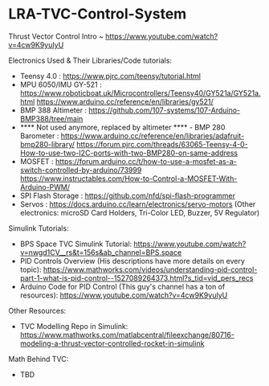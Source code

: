 # LRA-TVC-Control-System

Thrust Vector Control Intro ~ https://www.youtube.com/watch?v=4cw9K9yuIyU

Electronics Used & Their Libraries/Code tutorials:
- Teensy 4.0 : https://www.pjrc.com/teensy/tutorial.html
- MPU 6050/IMU GY-521 : https://www.roboticboat.uk/Microcontrollers/Teensy40/GY521a/GY521a.html
                        https://www.arduino.cc/reference/en/libraries/gy521/
- BMP 388 Altimeter : https://github.com/107-systems/107-Arduino-BMP388/tree/main
- **** Not used anymore, replaced by altimeter **** - BMP 280 Barometer : https://www.arduino.cc/reference/en/libraries/adafruit-bmp280-library/
                      https://forum.pjrc.com/threads/63065-Teensy-4-0-How-to-use-two-I2C-ports-with-two-BMP280-on-same-address
- MOSFET : https://forum.arduino.cc/t/how-to-use-a-mosfet-as-a-switch-controlled-by-arduino/73999
           https://www.instructables.com/How-to-Control-a-MOSFET-With-Arduino-PWM/
- SPI Flash Storage : https://github.com/nfd/spi-flash-programmer
- Servos : https://docs.arduino.cc/learn/electronics/servo-motors
(Other electronics: microSD Card Holders, Tri-Color LED, Buzzer, 5V Regulator)

Simulink Tutorials: 
- BPS Space TVC Simulink Tutorial: https://www.youtube.com/watch?v=nwgd1CV__rs&t=156s&ab_channel=BPS.space
- PID Controls Overview (His descriptions have more details on every topic): https://www.mathworks.com/videos/understanding-pid-control-part-1-what-is-pid-control--1527089264373.html?s_tid=vid_pers_recs
- Arduino Code for PID Control (This guy's channel has a ton of resources): https://www.youtube.com/watch?v=4cw9K9yuIyU

Other Resources: 
- TVC Modelling Repo in Simulink: https://www.mathworks.com/matlabcentral/fileexchange/80716-modeling-a-thrust-vector-controlled-rocket-in-simulink

Math Behind TVC:
- TBD

